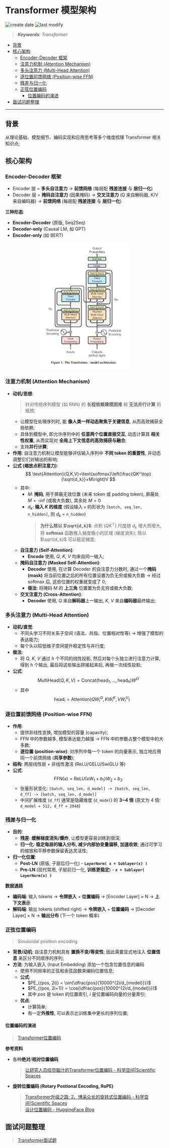 Transformer 模型架构
===
<!--START_SECTION:badge-->
![create date](https://img.shields.io/static/v1?label=create%20date&message=2025-09-05&label_color=gray&color=lightsteelblue&style=flat-square)
![last modify](https://img.shields.io/static/v1?label=last%20modify&message=2025-09-20%2000%3A18%3A00&label_color=gray&color=thistle&style=flat-square)
<!--END_SECTION:badge-->
<!--info
date: 2025-09-05 13:47:46
toc_title: 模型架构
top: false
draft: false
hidden: false
level: 1
tags: [dl_transformer]
-->

<!--START_SECTION:keywords-->
> ***Keywords**: Transformer*
<!--END_SECTION:keywords-->

<!--START_SECTION:paper_title-->
<!--END_SECTION:paper_title-->

<!--START_SECTION:toc-->
- [背景](#背景)
- [核心架构](#核心架构)
    - [Encoder-Decoder 框架](#encoder-decoder-框架)
    - [注意力机制 (Attention Mechanism)](#注意力机制-attention-mechanism)
    - [多头注意力 (Multi-Head Attention)](#多头注意力-multi-head-attention)
    - [逐位置前馈网络 (Position-wise FFN)](#逐位置前馈网络-position-wise-ffn)
    - [残差与归一化](#残差与归一化)
    - [正弦位置编码](#正弦位置编码)
        - [位置编码的演进](#位置编码的演进)
- [面试问题整理](#面试问题整理)
<!--END_SECTION:toc-->

---

## 背景

从理论基础、模型细节、编码实现和应用思考等多个维度梳理 Transformer 相关知识点;


## 核心架构

### Encoder-Decoder 框架

- Encoder 层 = **多头自注意力** → **前馈网络** (每层配 **残差连接** 与 **层归一化**)
- Decoder 层 = **掩码自注意力** (因果掩码) → **交叉注意力** (Q 来自解码器, K/V 来自编码器) → **前馈网络** (每层配 **残差连接** 与 **层归一化**)

**三种形态**:
- **Encoder-Decoder** (原版, Seq2Seq)
- **Decoder-only** (Causal LM, 如 GPT)
- **Encoder-only** (如 BERT)

<div align='center'><img src='./assets/Transformer-architecture.png' height='400'/></div>


### 注意力机制 (Attention Mechanism)

- **动机/思想**:
    > 针对传统序列模型 (如 RNN) 的 **长程依赖建模困难** 和 **无法并行计算** 的瓶颈;
    - 让模型在处理序列时, 能 **像人类一样动态聚焦于关键信息**, 从而高效捕获全局依赖;
    - 具体到模型中, 即允许序列中的 **任意两个位置直接交互**, 动态计算其 **相关性权重**, 从而实现对 **全局上下文信息的高效捕获与融合**;
    - 支持**并行计算**;
- **作用**: 自注意力机制让模型能够评估输入序列中 **不同 token 的重要性**, 并动态调整它们对输出的影响;
- **公式 (缩放点积注意力)**:
    $$
    \text{Attention}(Q,K,V)=\text{softmax}\left(\frac{QK^\top}{\sqrt{d_k}}+M\right)V
    $$
    - 其中:
        <!-- - $Q=X_QW^Q$, $K=X_KW^K$, $V=X_VW^V$; -->
        - $M$: **掩码**, 用于屏蔽无效位置 (未来 token 或 padding token), 屏蔽处 $M = \text{-inf}$ (或极大负数), 其余处 $M = 0$
        - $d_k$: **输入 $K$ 的维度** (假设输入 `x` 的形状为 `[batch, seq_len, n_hidden]`, 则 $d_k$ = `n_hidden`)
            > **为什么除以 $\sqrt{d_k}$**: 点积 ($QK^\top$) 尺度随 $d_k$ 增大而增大, 将 **softmax** 函数推入梯度极小的区域 (梯度消失); 除以 $\sqrt{d_k}$ 可以稳定梯度;
    - **自注意力 (Self-Attention)**:
        - **Encode** 使用, $Q$, $K$, $V$ 均来自同一输入;
    - **掩码自注意力 (Masked Self-Attention)**:
        - **Decoder** 使用, 在计算 Decoder 的自注意力分数时, 通过一个**掩码 (mask)** 将当前位置之后的所有位置设置为负无穷或极大负数 → 经过 softmax 后, 这些位置的权重就变成了 0;
        - **做法**: 将掩码 $M$ 的 **上三角** 位置置为负无穷或极大负数;
    - **交叉注意力 (Cross-Attention)**:
        - **Decoder** 使用, $Q$ 来自**解码器**上一输出, $K$, $V$ 来自**编码器**最终输出;

### 多头注意力 (Multi-Head Attention)

- **动机/直觉**:
    - 不同头学习不同关系子空间 (语法、共指、位置相对性等) → 增强了模型的表达能力;
    - 每个头以较低维子空间提升稳定性与并行度;
- **做法**:
    - 将 $Q$, $K$, $V$ 通过 $h$ 个不同的线性投影, 然后对每个头独立进行注意力计算, 得到 $h$ 个输出, 最后将这些输出拼接起来后, 再做一次线性投影;
- **公式**:
    $$
    \text{MultiHead}(Q, K, V) = \text{Concat}(\text{head}_1, ..., \text{head}_h) W^O
    $$
    - 其中
        $$\text{head}_i = \text{Attention}(Q W_i^Q, K W_i^K, V W_i^V)$$

### 逐位置前馈网络 (Position-wise FFN)

- **作用**:
    - 提供非线性变换, 增加模型的容量 (capacity);
    - FFN 中的参数越多, 模型表达能力越强 → FFN 中的参数占整个模型中的大多数;
    - **逐位置 (position-wise)**: 对序列中每一个 token 的向量表示, 独立地应用同一个前馈网络 (**共享参数**);
- **结构**: 两层线性层 + 非线性激活 (ReLU/GELU/SwiGLU 等)
- **公式**:
    $$
    \text{FFN}(x) = \text{ReLU}(x W_1 + b_1) W_2 + b_2
    $$
    - 张量形状变化: `[batch, seq_len, d_model] -> [batch, seq_len, d_ff] -> [batch, seq_len, d_model]`
    - 中间扩展维度 (`d_ff`) 通常是隐藏维度 (`d_model`) 的 **3~4 倍** (原文为 4 倍: `d_model = 512, d_ff = 2048`)


### 残差与归一化

- **目的**:
    - **残差**: **缓解梯度消失/爆炸**, 让模型更容易训练到很深;
    - **归一化**: **稳定每层的输入分布, 减少内部协变量偏移, 加速收敛**; 通过可学习的缩放和平移参数保留表达灵活性;
- **归一化位置**:
    - **Post-LN** (原版, 子层后归一化) - **`LayerNorm( x + Sublayer(x) )`**
    - **Pre-LN** (现代常用, 子层前归一化, **训练更稳定**) - **`x + Sublayer( LayerNorm(x) )`**

**数据通路**
- **编码端**: 输入 tokens → **令牌嵌入** + **位置编码** → \[Encoder Layer\] × N → **上下文表示**
- **解码端**: 输出 tokens (shifted right) → **令牌嵌入** + **位置编码** → \[Decoder Layer\] × N → **输出分布** (下一个 token 概率)


### 正弦位置编码
> Sinusoidal position encoding

- **背景/动机**: 自注意力机制具有 **置换不变/等变性**; 因此需要显式地注入 **位置信息** 来区分不同顺序的序列;
- **方法**: 为输入嵌入 (Input Embedding) 添加一个包含位置信息的编码
    - 使用不同频率的正弦和余弦函数来编码位置信息;
    - **公式**:
        - $PE_{(pos, 2i)} = \sin(\dfrac{pos}{10000^{2i/d_{model}}})$
        - $PE_{(pos, 2i+1)} = \cos(\dfrac{pos}{10000^{2i/d_{model}}})$
        - 其中 $pos$ 是 token 的位置索引, $i$ 是位置编码向量的分量索引;
    - **优点**:
        - 计算简单;
        - 有一定**外推性**, 可以表示比训练集中更长的序列位置;

#### 位置编码的演进
> [Transformer位置编码](./位置编码.md)

**参考资料**
- 各种**绝对**/**相对位置编码**
    > [让研究人员绞尽脑汁的Transformer位置编码 - 科学空间|Scientific Spaces](https://kexue.fm/archives/8130)
- **旋转位置编码 (Rotary Postional Encoding, RoPE)**
    > [Transformer升级之路: 2、博采众长的旋转式位置编码 - 科学空间|Scientific Spaces](https://kexue.fm/archives/8265)  
    > [设计位置编码 - HuggingFace Blog](https://huggingface.co/blog/zh/designing-positional-encoding)  


## 面试问题整理
> [Transformer面试题](./Transformer_QA.md)